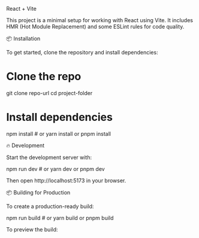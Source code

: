 React + Vite

This project is a minimal setup for working with React using Vite. It includes HMR (Hot Module Replacement) and some ESLint rules for code quality.

📦 Installation

To get started, clone the repository and install dependencies:

# Clone the repo

git clone repo-url
cd project-folder

# Install dependencies

npm install # or yarn install or pnpm install

🔥 Development

Start the development server with:

npm run dev # or yarn dev or pnpm dev

Then open http://localhost:5173 in your browser.

📦 Building for Production

To create a production-ready build:

npm run build # or yarn build or pnpm build

To preview the build:




